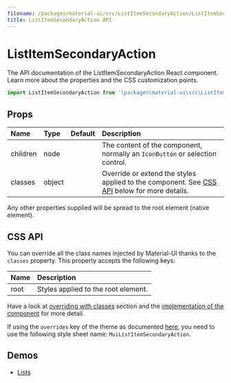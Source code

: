 ```yaml
---
filename: /packages/material-ui/src/ListItemSecondaryAction/ListItemSecondaryAction.js
title: ListItemSecondaryAction API
---
```


<!--- This documentation is automatically generated, do not try to edit it. -->

# ListItemSecondaryAction

<p class="description">The API documentation of the ListItemSecondaryAction React component. Learn more about the properties and the CSS customization points.</p>

```js
import ListItemSecondaryAction from '\packages\material-ui\src\ListItemSecondaryAction\ListItemSecondaryAction';
```



## Props

| Name | Type | Default | Description |
|:-----|:-----|:--------|:------------|
| <span class="prop-name">children</span> | <span class="prop-type">node</span> |   | The content of the component, normally an `IconButton` or selection control. |
| <span class="prop-name">classes</span> | <span class="prop-type">object</span> |   | Override or extend the styles applied to the component. See [CSS API](#css-api) below for more details. |

Any other properties supplied will be spread to the root element (native element).

## CSS API

You can override all the class names injected by Material-UI thanks to the `classes` property.
This property accepts the following keys:


| Name | Description |
|:-----|:------------|
| <span class="prop-name">root</span> | Styles applied to the root element.

Have a look at [overriding with classes](/customization/overrides/#overriding-with-classes) section
and the [implementation of the component](https://github.com/mui-org/material-ui/tree/master/packages/material-ui/src/ListItemSecondaryAction/ListItemSecondaryAction.js)
for more detail.

If using the `overrides` key of the theme as documented
[here](/customization/themes/#customizing-all-instances-of-a-component-type),
you need to use the following style sheet name: `MuiListItemSecondaryAction`.

## Demos

- [Lists](/demos/lists/)

